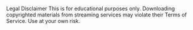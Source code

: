 Legal Disclaimer
This is for educational purposes only. Downloading copyrighted materials from streaming services may violate their Terms of Service. Use at your own risk.
